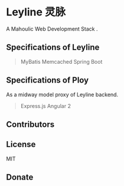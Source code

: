 # Leyline 灵脉
A Mahoulic Web Development Stack .

## Specifications of Leyline
> MyBatis
> Memcached
> Spring Boot

## Specifications of Ploy
As a midway model proxy of Leyline backend.
> Express.js
> Angular 2

## Contributors

## License
MIT

## Donate


